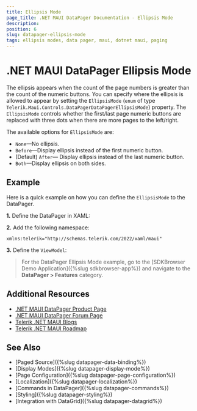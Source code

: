 ```yaml
---
title: Ellipsis Mode
page_title: .NET MAUI DataPager Documentation - Ellipsis Mode
description: 
position: 6
slug: datapager-ellipsis-mode
tags: ellipsis modes, data pager, maui, dotnet maui, paging
---
```


# .NET MAUI DataPager Ellipsis Mode

The ellipsis appears when the count of the page numbers is greater than the count of the numeric buttons. You can specify where the ellipsis is allowed to appear by setting the `EllipsisMode` (`enum` of type `Telerik.Maui.Controls.DataPagerDataPagerEllipsisMode`) property. 
The `EllipsisMode` controls whether the first/last page numeric buttons are replaced with three dots when there are more pages to the left/right.

The available options for `EllipsisMode` are:

* `None`&mdash;No ellipsis.
* `Before`&mdash;Display ellipsis instead of the first numeric button.
* (Default) `After`&mdash; Display ellipsis instead of the last numeric button.
* `Both`&mdash;Display ellipsis on both sides.

## Example

Here is a quick example on how you can define the `EllipsisMode` to the DataPager.

**1.** Define the DataPager in XAML:

<snippet id='datapager-ellipsis-mode' />

**2.** Add the following namespace:

```XAML
xmlns:telerik="http://schemas.telerik.com/2022/xaml/maui"
```

**3.** Define the `ViewModel`:

<snippet id='datapager-features-viewmodel' />

> For the DataPager Ellipsis Mode example, go to the [SDKBrowser Demo Application]({%slug sdkbrowser-app%}) and navigate to the **DataPager > Features** category.

## Additional Resources

- [.NET MAUI DataPager Product Page](https://www.telerik.com/maui-ui/datagrid)
- [.NET MAUI DataPager Forum Page](https://www.telerik.com/forums/maui?tagId=1801)
- [Telerik .NET MAUI Blogs](https://www.telerik.com/blogs/mobile-net-maui)
- [Telerik .NET MAUI Roadmap](https://www.telerik.com/support/whats-new/maui-ui/roadmap)

## See Also

- [Paged Source]({%slug datapager-data-binding%})
- [Display Modes]({%slug datapager-display-mode%})
- [Page Configuration]({%slug datapager-page-configuration%})
- [Localization]({%slug datapager-localization%})
- [Commands in DataPager]({%slug datapager-commands%})
- [Styling]({%slug datapager-styling%})
- [Integration with DataGrid]({%slug datapager-datagrid%})